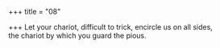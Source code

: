+++
title = "08"

+++
Let your chariot, difficult to trick, encircle us on all sides,  
the chariot by which you guard the pious.  